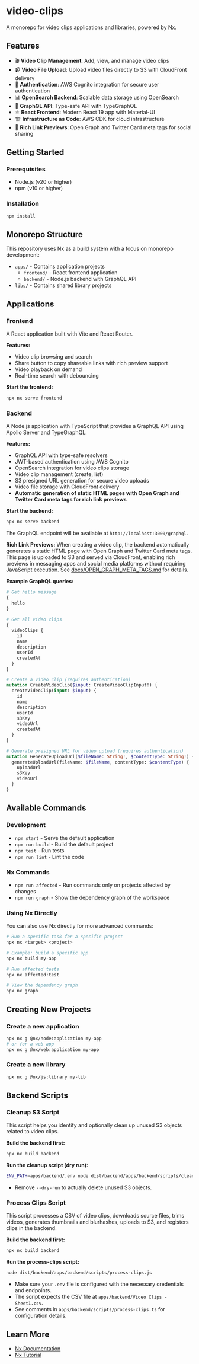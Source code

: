 # video-clips

A monorepo for video clips applications and libraries, powered by [Nx](https://nx.dev).

## Features

- 🎬 **Video Clip Management**: Add, view, and manage video clips
- 📹 **Video File Upload**: Upload video files directly to S3 with CloudFront delivery
- 🔐 **Authentication**: AWS Cognito integration for secure user authentication
- 📊 **OpenSearch Backend**: Scalable data storage using OpenSearch
- 🚀 **GraphQL API**: Type-safe API with TypeGraphQL
- ⚛️ **React Frontend**: Modern React 19 app with Material-UI
- 🏗️ **Infrastructure as Code**: AWS CDK for cloud infrastructure
- 🔗 **Rich Link Previews**: Open Graph and Twitter Card meta tags for social sharing

## Getting Started

### Prerequisites

- Node.js (v20 or higher)
- npm (v10 or higher)

### Installation

```bash
npm install
```

## Monorepo Structure

This repository uses Nx as a build system with a focus on monorepo development:

- `apps/` - Contains application projects
  - `frontend/` - React frontend application
  - `backend/` - Node.js backend with GraphQL API
- `libs/` - Contains shared library projects

## Applications

### Frontend

A React application built with Vite and React Router.

**Features:**
- Video clip browsing and search
- Share button to copy shareable links with rich preview support
- Video playback on demand
- Real-time search with debouncing

**Start the frontend:**
```bash
npx nx serve frontend
```

### Backend

A Node.js application with TypeScript that provides a GraphQL API using Apollo Server and TypeGraphQL.

**Features:**
- GraphQL API with type-safe resolvers
- JWT-based authentication using AWS Cognito
- OpenSearch integration for video clips storage
- Video clip management (create, list)
- S3 presigned URL generation for secure video uploads
- Video file storage with CloudFront delivery
- **Automatic generation of static HTML pages with Open Graph and Twitter Card meta tags for rich link previews**

**Start the backend:**
```bash
npx nx serve backend
```

The GraphQL endpoint will be available at `http://localhost:3000/graphql`.

**Rich Link Previews:**
When creating a video clip, the backend automatically generates a static HTML page with Open Graph and Twitter Card meta tags. This page is uploaded to S3 and served via CloudFront, enabling rich previews in messaging apps and social media platforms without requiring JavaScript execution. See [docs/OPEN_GRAPH_META_TAGS.md](docs/OPEN_GRAPH_META_TAGS.md) for details.

**Example GraphQL queries:**

```graphql
# Get hello message
{
  hello
}

# Get all video clips
{
  videoClips {
    id
    name
    description
    userId
    createdAt
  }
}

# Create a video clip (requires authentication)
mutation CreateVideoClip($input: CreateVideoClipInput!) {
  createVideoClip(input: $input) {
    id
    name
    description
    userId
    s3Key
    videoUrl
    createdAt
  }
}

# Generate presigned URL for video upload (requires authentication)
mutation GenerateUploadUrl($fileName: String!, $contentType: String!) {
  generateUploadUrl(fileName: $fileName, contentType: $contentType) {
    uploadUrl
    s3Key
    videoUrl
  }
}
```

## Available Commands

### Development

- `npm start` - Serve the default application
- `npm run build` - Build the default project
- `npm test` - Run tests
- `npm run lint` - Lint the code

### Nx Commands

- `npm run affected` - Run commands only on projects affected by changes
- `npm run graph` - Show the dependency graph of the workspace

### Using Nx Directly

You can also use Nx directly for more advanced commands:

```bash
# Run a specific task for a specific project
npx nx <target> <project>

# Example: build a specific app
npx nx build my-app

# Run affected tests
npx nx affected:test

# View the dependency graph
npx nx graph
```

## Creating New Projects

### Create a new application

```bash
npx nx g @nx/node:application my-app
# or for a web app
npx nx g @nx/web:application my-app
```

### Create a new library

```bash
npx nx g @nx/js:library my-lib
```

## Backend Scripts

### Cleanup S3 Script

This script helps you identify and optionally clean up unused S3 objects related to video clips.

**Build the backend first:**
```bash
npx nx build backend
```

**Run the cleanup script (dry run):**
```bash
ENV_PATH=apps/backend/.env node dist/backend/apps/backend/scripts/cleanup-s3.js --dry-run
```

- Remove `--dry-run` to actually delete unused S3 objects.

### Process Clips Script

This script processes a CSV of video clips, downloads source files, trims videos, generates thumbnails and blurhashes, uploads to S3, and registers clips in the backend.

**Build the backend first:**
```bash
npx nx build backend
```

**Run the process-clips script:**
```bash
node dist/backend/apps/backend/scripts/process-clips.js
```

- Make sure your `.env` file is configured with the necessary credentials and endpoints.
- The script expects the CSV file at `apps/backend/Video Clips - Sheet1.csv`.
- See comments in `apps/backend/scripts/process-clips.ts` for configuration details.

## Learn More

- [Nx Documentation](https://nx.dev)
- [Nx Tutorial](https://nx.dev/getting-started/intro)

